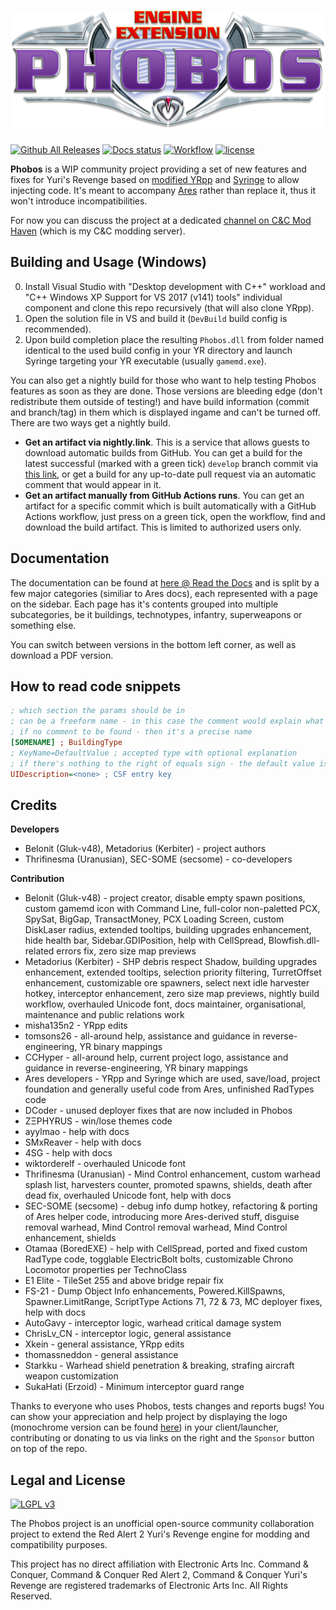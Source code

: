 # ![Phobos YR Engine Extension](logo.png)

[![Github All Releases](https://img.shields.io/github/downloads/Phobos-developers/Phobos/total.svg)](https://github.com/Phobos-developers/Phobos/releases)
[![Docs status](https://readthedocs.org/projects/phobos/badge/?version=latest)](https://phobos.readthedocs.io/en/latest/?badge=latest)
[![Workflow](https://img.shields.io/github/workflow/status/Phobos-developers/Phobos/Nightly%20Build.svg)](https://github.com/Phobos-developers/Phobos/actions)
[![license](https://img.shields.io/github/license/Phobos-developers/Phobos.svg)](https://www.gnu.org/licenses/lgpl-3.0.en.html)

**Phobos** is a WIP community project providing a set of new features and fixes for Yuri's Revenge based on [modified YRpp](https://github.com/Metadorius/YRpp) and [Syringe](https://github.com/Ares-Developers/Syringe) to allow injecting code. It's meant to accompany [Ares](https://github.com/Ares-Developers/Ares) rather than replace it, thus it won't introduce incompatibilities.

For now you can discuss the project at a dedicated [channel on C&C Mod Haven](https://discord.gg/sZeMzz6qVg) (which is my C&C modding server).


Building and Usage (Windows)
----------------------------

0. Install Visual Studio with "Desktop development with C++" workload and "C++ Windows XP Support for VS 2017 (v141) tools" individual component and clone this repo recursively (that will also clone YRpp).
1. Open the solution file in VS and build it (`DevBuild` build config is recommended).
2. Upon build completion place the resulting `Phobos.dll` from folder named identical to the used build config in your YR directory and launch Syringe targeting your YR executable (usually `gamemd.exe`).

You can also get a nightly build for those who want to help testing Phobos features as soon as they are done. Those versions are bleeding edge (don't redistribute them outside of testing!) and have build information (commit and branch/tag) in them which is displayed ingame and can't be turned off. There are two ways get a nightly build.
- **Get an artifact via nightly.link**. This is a service that allows guests to download automatic builds from GitHub. You can get a build for the latest successful (marked with a green tick) `develop` branch commit via [this link](https://nightly.link/Phobos-developers/Phobos/blob/develop/.github/workflows/nightly.yml), or get a build for any up-to-date pull request via an automatic comment that would appear in it. 
- **Get an artifact manually from GitHub Actions runs**. You can get an artifact for a specific commit which is built automatically with a GitHub Actions workflow, just press on a green tick, open the workflow, find and download the build artifact. This is limited to authorized users only.

Documentation
-------------

The documentation can be found at [here @ Read the Docs](https://phobos.readthedocs.io) and is split by a few major categories (similiar to Ares docs), each represented with a page on the sidebar. Each page has it's contents grouped into multiple subcategories, be it buildings, technotypes, infantry, superweapons or something else.

You can switch between versions in the bottom left corner, as well as download a PDF version.

How to read code snippets
-------------------------

```ini
; which section the params should be in
; can be a freeform name - in this case the comment would explain what it is
; if no comment to be found - then it's a precise name
[SOMENAME] ; BuildingType
; KeyName=DefaultValue ; accepted type with optional explanation
; if there's nothing to the right of equals sign - the default value is empty/absent
UIDescription=<none> ; CSF entry key
```

Credits
-------

**Developers**
- Belonit (Gluk-v48), Metadorius (Kerbiter) - project authors
- Thrifinesma (Uranusian), SEC-SOME (secsome) - co-developers

**Contribution**
- Belonit (Gluk-v48) - project creator, disable empty spawn positions, custom gamemd icon with Command Line, full-color non-paletted PCX, SpySat, BigGap, TransactMoney, PCX Loading Screen, custom DiskLaser radius, extended tooltips, building upgrades enhancement, hide health bar, Sidebar.GDIPosition, help with CellSpread, Blowfish.dll-related errors fix, zero size map previews
- Metadorius (Kerbiter) - SHP debris respect Shadow, building upgrades enhancement, extended tooltips, selection priority filtering, TurretOffset enhancement, customizable ore spawners, select next idle harvester hotkey, interceptor enhancement, zero size map previews, nightly build workflow, overhauled Unicode font, docs maintainer, organisational, maintenance and public relations work
- misha135n2 - YRpp edits
- tomsons26 - all-around help, assistance and guidance in reverse-engineering, YR binary mappings
- CCHyper - all-around help, current project logo, assistance and guidance in reverse-engineering, YR binary mappings
- Ares developers - YRpp and Syringe which are used, save/load, project foundation and generally useful code from Ares, unfinished RadTypes code 
- DCoder - unused deployer fixes that are now included in Phobos
- ZΞPHYɌUS - win/lose themes code
- ayylmao - help with docs
- SMxReaver - help with docs
- 4SG - help with docs
- wiktorderelf - overhauled Unicode font
- Thrifinesma (Uranusian) - Mind Control enhancement, custom warhead splash list, harvesters counter, promoted spawns, shields, death after dead fix, overhauled Unicode font, help with docs
- SEC-SOME (secsome) - debug info dump hotkey, refactoring & porting of Ares helper code, introducing more Ares-derived stuff, disguise removal warhead, Mind Control removal warhead, Mind Control enhancement, shields
- Otamaa (BoredEXE) - help with CellSpread, ported and fixed custom RadType code, togglable ElectricBolt bolts, customizable Chrono Locomotor properties per TechnoClass
- E1 Elite - TileSet 255 and above bridge repair fix
- FS-21 - Dump Object Info enhancements, Powered.KillSpawns, Spawner.LimitRange, ScriptType Actions 71, 72 & 73, MC deployer fixes, help with docs
- AutoGavy - interceptor logic, warhead critical damage system
- ChrisLv_CN - interceptor logic, general assistance
- Xkein - general assistance, YRpp edits
- thomassneddon - general assistance
- Starkku - Warhead shield penetration & breaking, strafing aircraft weapon customization
- SukaHati (Erzoid) - Minimum interceptor guard range

Thanks to everyone who uses Phobos, tests changes and reports bugs! You can show your appreciation and help project by displaying the logo (monochrome version can be found [here](https://github.com/Phobos-developers/Phobos/logo-mono.png)) in your client/launcher, contributing or donating to us via links on the right and the `Sponsor` button on top of the repo.

Legal and License
-----
[![LGPL v3](https://www.gnu.org/graphics/lgplv3-147x51.png)](https://opensource.org/licenses/LGPL-3.0)

The Phobos project is an unofficial open-source community collaboration project to extend the Red Alert 2 Yuri's Revenge engine for modding and compatibility purposes.

This project has no direct affiliation with Electronic Arts Inc. Command & Conquer, Command & Conquer Red Alert 2, Command & Conquer Yuri's Revenge are registered trademarks of Electronic Arts Inc. All Rights Reserved.


